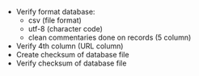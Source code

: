 * Verify format database:
     - csv (file format)
     - utf-8 (character code)
     - clean commentaries done on records (5 column)
* Verify 4th column (URL column)
* Create checksum of database file
* Verify checksum of database file
     